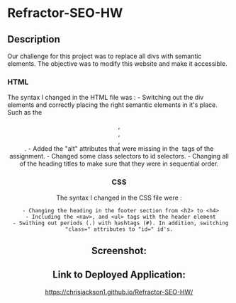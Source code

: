 # Refractor-SEO-HW

## Description

Our challenge for this project was to replace all divs with semantic elements. The objective was to modify this website and make it accessible. 

### HTML
The syntax I changed in the HTML file was :
    - Switching out the div elements and correctly placing the right semantic elements in it's place. Such as the <header>, <section>, <article>, <footer>.
    -  Added the "alt" attributes that were missing in the <img> tags of the   assignment.
    - Changed some class selectors to id selectors.
    - Changing all of the heading titles to make sure that they were in sequential order.
     
### CSS
The syntax I changed in the CSS file were :

     - Changing the heading in the footer section from <h2> to <h4>
     - Including the <nav>, and <ul> tags with the header element
     - Swithing out periods (.) with hashtags (#). In addition, switching "class=" attributes to "id=" id's.
     

## Screenshot:




## Link to Deployed Application:

https://chrisjackson1.github.io/Refractor-SEO-HW/
